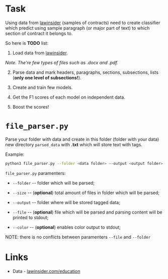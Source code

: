 # Task

Using data from [lawinsider](https://www.lawinsider.com) (samples of contracts) need to create classifier which predict using sample paragraph (or major part of text) to which section of contract it belongs to.

So here is __TODO__ list:

1. Load data from [lawinsider](https://www.lawinsider.com).

  _Note. The're few types of files such as .docx and .pdf._

2. Parse data and mark headers, paragraphs, sections, subsections, lists (__only one level of subsections!__).

3. Create and train few models.

4. Get the F1 scores of each model on independent data.

5. Boost the scores!

# `file_parser.py`

Parse your folder with data and create in this folder (folder with your data) new directory `parsed_data` with  __.txt__ which will store text with tags.

Example:

```bash
python3 file_parser.py --folder <data folder> --output <output folder>
```

`file_parser.py` paramenters:

- `--folder` -- folder which will be parsed;

- `--size` -- (__optional__) total amount of files in folder which will be parsed;

- `--output` -- folder where will be stored tagged data;

- `--file` -- (__optional__) file which will be parsed and parsing content will be printed to stdout;

- `--color` -- (__optional__) enables color output to stdout;

NOTE: there is no conflicts between paramenters `--file` and `--folder`


# Links

* Data - [lawinsider.com/education](https://www.lawinsider.com/education)